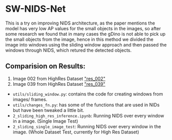 # SW-NIDS-Net

This is a try on improving NIDS architecture, as the paper mentions the model has very low AP values for the small objects in the images, so after some research we found that in many cases the gDino is not able to pick up the small objects from the image, hence in this method we divided the image into windows using the sliding window approach and then passed the windows through NIDS, which retured the detected objects.

## Comparision on Results:
1. Image 002 from HighRes Dataset
["res_002"]("https://github.com/divyam-prajapati/NIDS-Net/blob/main/results/Screenshot%202024-09-18%20191120.png?raw=true")
2. Image 039 from HighRes Dataset
["res_039"]("https://github.com/divyam-prajapati/NIDS-Net/blob/main/results/Screenshot%202024-09-18%20191154.png?raw=true")



- `utils/sliding_window.py`: contains the code for creating windows from images/ frames.
- `utils/changes_fn.py`: has some of the functions that are used in NIDs but have been tweaked a little bit.
- `2_sliding_high_res_inference.ipynb`: Running NIDS over every window in a image. (Single Image Test)
- `2_sliding_single_image_test`: Running NIDS over every window in the image. (Whole Dataset Test, currently for High Res Dataset)

